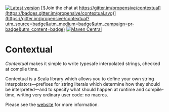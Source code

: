 [![Latest version](https://index.scala-lang.org/propensive/contextual/latest.svg)](https://index.scala-lang.org/propensive/contextual)
[![Join the chat at https://gitter.im/propensive/contextual](https://badges.gitter.im/propensive/contextual.svg)](https://gitter.im/propensive/contextual?utm_source=badge&utm_medium=badge&utm_campaign=pr-badge&utm_content=badge)
[![Maven Central](https://maven-badges.herokuapp.com/maven-central/com.propensive/contextual_2.12/badge.svg)](https://maven-badges.herokuapp.com/maven-central/com.propensive/contextual_2.12)

# Contextual

*Contextual* makes it simple to write typesafe interpolated strings, checked at
compile time.

Contextual is a Scala library which allows you to define your own string
interpolators—prefixes for string literals which determine how they should be
interpreted—and to specify what should happen at runtime and compile-time,
writing very ordinary user code: no macros. 

Please see the [website](https://propensive.com/opensource/contextual) for more information.



